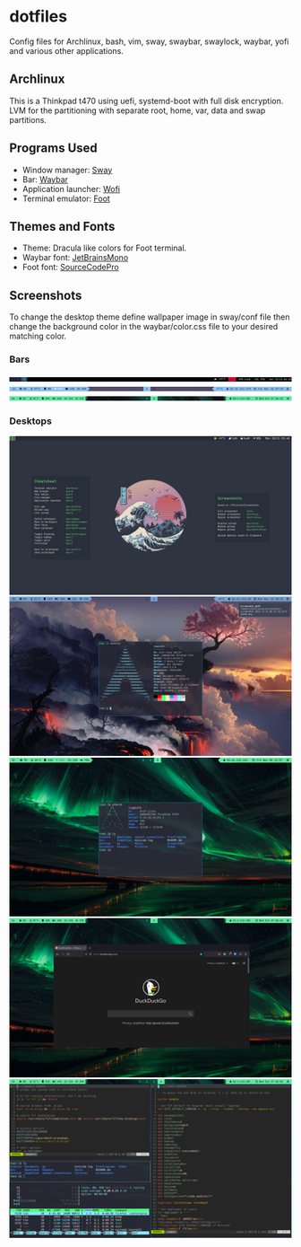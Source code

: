 # dotfiles
Config files for Archlinux, bash, vim, sway,
swaybar, swaylock, waybar, yofi and various other applications. 

## Archlinux
This is a Thinkpad t470 using 
uefi, systemd-boot with full disk encryption. LVM for the partitioning with 
separate root, home, var, data and swap partitions.

## Programs Used
- Window manager: [Sway](https://github.com/swaywm/sway)
- Bar: [Waybar](https://github.com/Alexays/Waybar)
- Application launcher: [Wofi](https://hg.sr.ht/~scoopta/wofi)
- Terminal emulator: [Foot](https://codeberg.org/dnkl/foot)

## Themes and Fonts
- Theme: Dracula like colors for Foot terminal.
- Waybar font: [JetBrainsMono](https://archlinux.org/packages/community/any/ttf-jetbrains-mono/)
- Foot font: [SourceCodePro](https://archlinux.org/packages/extra/any/adobe-source-code-pro-fonts/)

## Screenshots
To change the desktop theme define wallpaper image in sway/conf file then change 
the background color in the waybar/color.css file
to your desired matching color.

### Bars
![sample swaybar](https://github.com/tim3dman/dotfiles/blob/main/Screenshots/screenshot_2022-11-12_06-18-46_833281612.png)
<br/>
![sample waybar](https://github.com/tim3dman/dotfiles/blob/main/Screenshots/screenshot_2021-11-16_07-39-12_708754889.png)
<br/>
![sample waybar](https://github.com/tim3dman/dotfiles/blob/main/Screenshots/screenshot_2021-11-15_22-25-02_641878534.png)
<br/>
### Desktops
![sample desktop](https://github.com/tim3dman/dotfiles/blob/main/Screenshots/screenshot_2022-11-28_03-48-12_306820383.png)
<br/>
![sample desktop](https://github.com/tim3dman/dotfiles/blob/main/Screenshots/screenshot_2021-11-15_08-23-25_264575588.png)
<br/>
![sample desktop](https://github.com/tim3dman/dotfiles/blob/main/Screenshots/screenshot_2021-11-05_21-57-44_219301240.png)
<br/>
![sample desktop](https://github.com/tim3dman/dotfiles/blob/main/Screenshots/screenshot_2021-10-27_06-40-20_483919216.png)
<br/>
![sample desktop](https://github.com/tim3dman/dotfiles/blob/main/Screenshots/screenshot_2021-10-27_06-50-50_028078689.png)
